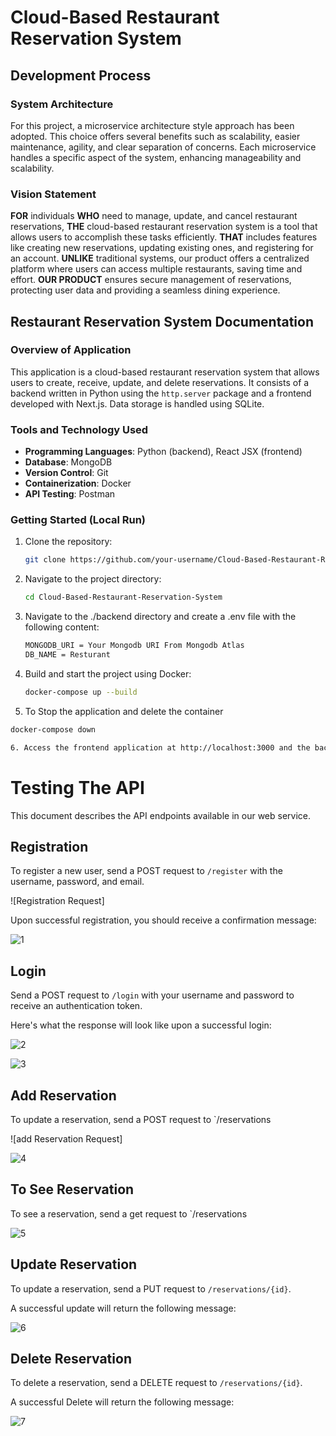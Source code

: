 # Cloud-Based Restaurant Reservation System

## Development Process

### System Architecture

For this project, a microservice architecture style approach has been adopted. This choice offers several benefits such as scalability, easier maintenance, agility, and clear separation of concerns. Each microservice handles a specific aspect of the system, enhancing manageability and scalability.

### Vision Statement

**FOR** individuals **WHO** need to manage, update, and cancel restaurant reservations, **THE** cloud-based restaurant reservation system is a tool that allows users to accomplish these tasks efficiently. **THAT** includes features like creating new reservations, updating existing ones, and registering for an account. **UNLIKE** traditional systems, our product offers a centralized platform where users can access multiple restaurants, saving time and effort. **OUR PRODUCT** ensures secure management of reservations, protecting user data and providing a seamless dining experience.


## Restaurant Reservation System Documentation

### Overview of Application

This application is a cloud-based restaurant reservation system that allows users to create, receive, update, and delete reservations. It consists of a backend written in Python using the `http.server` package and a frontend developed with Next.js. Data storage is handled using SQLite.

### Tools and Technology Used

- **Programming Languages**: Python (backend), React JSX (frontend)
- **Database**: MongoDB
- **Version Control**: Git
- **Containerization**: Docker
- **API Testing**: Postman

### Getting Started (Local Run)

1. Clone the repository:
   ```bash
   git clone https://github.com/your-username/Cloud-Based-Restaurant-Reservation-System.git

2. Navigate to the project directory:
    ```bash
    cd Cloud-Based-Restaurant-Reservation-System

3. Navigate to the ./backend directory and create a .env file with the following content:
    ```bash
    MONGODB_URI = Your Mongodb URI From Mongodb Atlas
    DB_NAME = Resturant

4. Build and start the project using Docker:
    ```bash
    docker-compose up --build

5. To Stop the application and delete the container
```bash
docker-compose down

6. Access the frontend application at http://localhost:3000 and the backend API at http://localhost:8000.
```
# Testing The API 

This document describes the API endpoints available in our web service.

## Registration

To register a new user, send a POST request to `/register` with the username, password, and email.

![Registration Request]

Upon successful registration, you should receive a confirmation message:


![1](https://github.com/AhmadMashal1/BTP-Project-2/assets/157860187/aa4e07f4-4d6f-494a-bf19-cde1ce2b033b)



## Login

Send a POST request to `/login` with your username and password to receive an authentication token.

Here's what the response will look like upon a successful login:

![2](https://github.com/AhmadMashal1/BTP-Project-2/assets/157860187/6b000c30-4bb8-4172-ba12-96f963a4832d)

![3](https://github.com/AhmadMashal1/BTP-Project-2/assets/157860187/13a09b17-32b5-4228-9279-f0c479ced5b9)



## Add Reservation

To update a reservation, send a POST request to `/reservations

![add Reservation Request]


![4](https://github.com/AhmadMashal1/BTP-Project-2/assets/157860187/80419ad9-c06f-42b2-886d-2a3cce9b8b90)

## To See Reservation
To see a reservation, send a get request to `/reservations

![5](https://github.com/AhmadMashal1/BTP-Project-2/assets/157860187/0bb7217d-0cf5-4540-af0b-856891bc832d)


## Update Reservation

To update a reservation, send a PUT request to `/reservations/{id}`.



A successful update will return the following message:


![6](https://github.com/AhmadMashal1/BTP-Project-2/assets/157860187/1e75875f-cb15-4502-b4e3-e4209b1acc78)


## Delete Reservation

To delete a reservation, send a DELETE request to `/reservations/{id}`.

A successful Delete will return the following message:

![7](https://github.com/AhmadMashal1/BTP-Project-2/assets/157860187/6c10a350-e514-4564-8487-9e13cdb2feb9)


